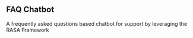## FAQ Chatbot
A frequently asked questions based chatbot for support by leveraging the RASA Framework 

